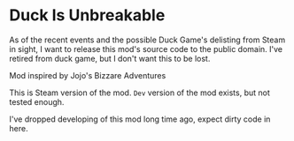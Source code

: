 # Duck Is Unbreakable 
As of the recent events and the possible Duck Game's delisting from Steam in sight, I want to release this mod's source code to the public domain. I've retired from duck game, but I don't want this to be lost.

Mod inspired by Jojo's Bizzare Adventures

This is Steam version of the mod. `Dev` version of the mod exists, but not tested enough.

I've dropped developing of this mod long time ago, expect dirty code in here.
